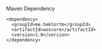 
Maven Dependency
```
<dependency>
  <groupId>me.hektortm</groupId>
  <artifactId>woscore</artifactId>
  <version>1.0</version>
</dependency>
```
